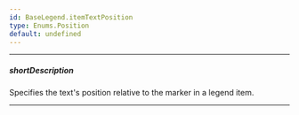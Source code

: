 ```yaml
---
id: BaseLegend.itemTextPosition
type: Enums.Position
default: undefined
---
```

---
##### shortDescription
Specifies the text's position relative to the marker in a legend item.

---
